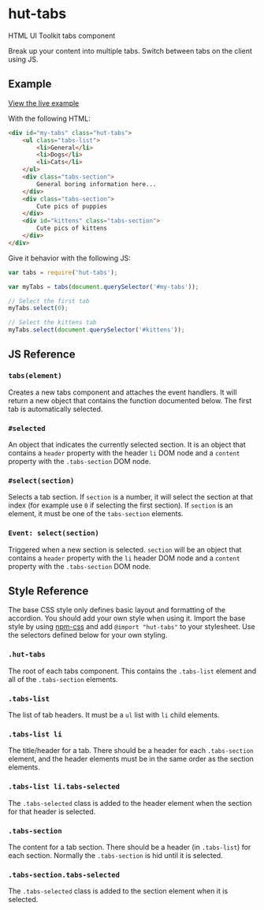 # hut-tabs

HTML UI Toolkit tabs component

Break up your content into multiple tabs. Switch between tabs on the client
using JS.

## Example

[View the live example](http://conradz.github.io/hut-tabs)

With the following HTML:

```html
<div id="my-tabs" class="hut-tabs">
    <ul class="tabs-list">
        <li>General</li>
        <li>Dogs</li>
        <li>Cats</li>
    </ul>
    <div class="tabs-section">
        General boring information here...
    </div>
    <div class="tabs-section">
        Cute pics of puppies
    </div>
    <div id="kittens" class="tabs-section">
        Cute pics of kittens
    </div>
</div>
```

Give it behavior with the following JS:

```js
var tabs = require('hut-tabs');

var myTabs = tabs(document.querySelector('#my-tabs'));

// Select the first tab
myTabs.select(0);

// Select the kittens tab
myTabs.select(document.querySelector('#kittens'));
```

## JS Reference

### `tabs(element)`

Creates a new tabs component and attaches the event handlers. It will return a
new object that contains the function documented below. The first tab is
automatically selected.

### `#selected`

An object that indicates the currently selected section. It is an object that
contains a `header` property with the header `li` DOM node and a `content`
property with the `.tabs-section` DOM node.

### `#select(section)`

Selects a tab section. If `section` is a number, it will select the section at
that index (for example use `0` if selecting the first section). If `section` is
an element, it must be one of the `tabs-section` elements.

### `Event: select(section)`

Triggered when a new section is selected. `section` will be an object that
contains a `header` property with the `li` header DOM node and a `content`
property with the `.tabs-section` DOM node.

## Style Reference

The base CSS style only defines basic layout and formatting of the accordion.
You should add your own style when using it. Import the base style by using
[npm-css](https://github.com/shtylman/npm-css) and add `@import "hut-tabs"` to
your stylesheet. Use the selectors defined below for your own styling.

### `.hut-tabs`

The root of each tabs component. This contains the `.tabs-list` element and all
of the `.tabs-section` elements.

### `.tabs-list`

The list of tab headers. It must be a `ul` list with `li` child elements.

### `.tabs-list li`

The title/header for a tab. There should be a header for each `.tabs-section`
element, and the header elements must be in the same order as the section
elements.

### `.tabs-list li.tabs-selected`

The `.tabs-selected` class is added to the header element when the section for
that header is selected.

### `.tabs-section`

The content for a tab section. There should be a header (in `.tabs-list`) for
each section. Normally the `.tabs-section` is hid until it is selected.

### `.tabs-section.tabs-selected`

The `.tabs-selected` class is added to the section element when it is selected.
